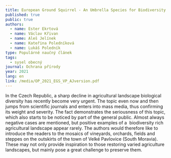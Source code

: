 ```yaml
---
title: European Ground Squirrel - An Umbrella Species for Biodiversity Rich Farmland
published: true
public: true
authors:
  - name: Ester Ekrtová
  - name: Václav Křivan
  - name: Aleš Jelínek
  - name: Kateřina Poledníková
  - name: Lukáš Poledník
type: Populárně naučný článek
tags:
  - sysel obecný
journal: Ochrana přírody
year: 2021
lang: en
link: /media/OP_2021_EGS_VP_AJversion.pdf
---
```

In the Czech Republic, a sharp decline in agricultural landscape biological diversity has recently become very urgent. The topic even now and then jumps from scientific journals and enters into mass media, thus confirming its weight and severity. The fact demonstrates the seriousness of this topic, which also starts to be noticed by part of the general public. Almost always negative cases are mentioned, but positive examples of a  biodiversity rich agricultural landscape appear rarely. The authors would therefore like to introduce the readers to the mosaics of vineyards, orchards, fields and steppes on the outskirts of the town of Velké Pavlovice (South Moravia). These may not only provide inspiration to those restoring varied agriculture landscapes, but mainly pose a great challenge to preserve them.
